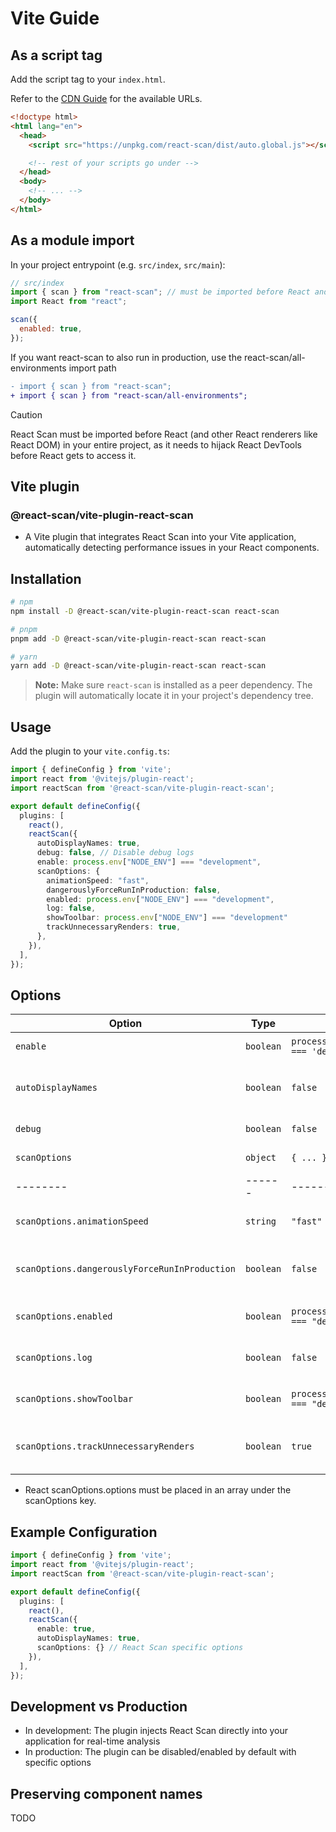# Vite Guide

## As a script tag

Add the script tag to your `index.html`.

Refer to the [CDN Guide](https://github.com/aidenybai/react-scan/blob/main/docs/installation/cdn.md) for the available URLs.

```html
<!doctype html>
<html lang="en">
  <head>
    <script src="https://unpkg.com/react-scan/dist/auto.global.js"></script>

    <!-- rest of your scripts go under -->
  </head>
  <body>
    <!-- ... -->
  </body>
</html>
```

## As a module import

In your project entrypoint (e.g. `src/index`, `src/main`):

```jsx
// src/index
import { scan } from "react-scan"; // must be imported before React and React DOM
import React from "react";

scan({
  enabled: true,
});
```

If you want react-scan to also run in production, use the react-scan/all-environments import path

```diff
- import { scan } from "react-scan";
+ import { scan } from "react-scan/all-environments";
```


> [!CAUTION]
> React Scan must be imported before React (and other React renderers like React DOM) in your entire project, as it needs to hijack React DevTools before React gets to access it.

## Vite plugin

### @react-scan/vite-plugin-react-scan

- A Vite plugin that integrates React Scan into your Vite application, automatically detecting performance issues in your React components.

## Installation

```bash
# npm
npm install -D @react-scan/vite-plugin-react-scan react-scan

# pnpm
pnpm add -D @react-scan/vite-plugin-react-scan react-scan

# yarn
yarn add -D @react-scan/vite-plugin-react-scan react-scan
```

> **Note:** Make sure `react-scan` is installed as a peer dependency. The plugin will automatically locate it in your project's dependency tree.

## Usage

Add the plugin to your `vite.config.ts`:

```ts
import { defineConfig } from 'vite';
import react from '@vitejs/plugin-react';
import reactScan from '@react-scan/vite-plugin-react-scan';

export default defineConfig({
  plugins: [
    react(),
    reactScan({
      autoDisplayNames: true,
      debug: false, // Disable debug logs
      enable: process.env["NODE_ENV"] === "development",
      scanOptions: {
        animationSpeed: "fast",
        dangerouslyForceRunInProduction: false,
        enabled: process.env["NODE_ENV"] === "development",
        log: false,
        showToolbar: process.env["NODE_ENV"] === "development"
        trackUnnecessaryRenders: true,
      },
    }),
  ],
});
```

## Options

| Option | Type | Default | Description |
|--------|------|---------|-------------|
| `enable` | `boolean` | `process.env.NODE_ENV === 'development'` | Enable/disable scanning |
| `autoDisplayNames` | `boolean` | `false` | Automatically add display names to React components |
| `debug` | `boolean` | `false` | Enable debug logging |
| `scanOptions` | `object` | `{ ... }` | Custom React Scan options |
|--------|------|---------|-------------|
| `scanOptions.animationSpeed` | `string` | `"fast"` | Speed of UI animations (e.g., overlays/toolbar) |
| `scanOptions.dangerouslyForceRunInProduction` | `boolean` | `false` | Force React Scan to run in production (use with caution) |
| `scanOptions.enabled` | `boolean` | `process.env["NODE_ENV"] === "development"` | Enable/disable scanning from React Scan itself |
| `scanOptions.log` | `boolean` | `false` | Enable console logging from React Scan |
| `scanOptions.showToolbar` | `boolean` | `process.env["NODE_ENV"] === "development"` | Show the in-page React Scan toolbar |
| `scanOptions.trackUnnecessaryRenders` | `boolean` | `true` | Track and highlight unnecessary renders |

- React scanOptions.options must be placed in an array under the scanOptions key.

## Example Configuration

```ts
import { defineConfig } from 'vite';
import react from '@vitejs/plugin-react';
import reactScan from '@react-scan/vite-plugin-react-scan';

export default defineConfig({
  plugins: [
    react(),
    reactScan({
      enable: true,
      autoDisplayNames: true,
      scanOptions: {} // React Scan specific options
    }),
  ],
});
```

## Development vs Production

- In development: The plugin injects React Scan directly into your application for real-time analysis
- In production: The plugin can be disabled/enabled by default with specific options

## Preserving component names

TODO

